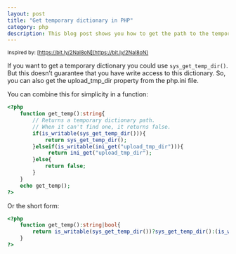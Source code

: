 ```yaml
---
layout: post
title: "Get temporary dictionary in PHP" 
category: php
description: This blog post shows you how to get the path to the temporary dictionary in PHP
---
```


<small>Inspired by: [https://bit.ly/2NaI8oN](https://bit.ly/2NaI8oN)</small>

If you want to get a temporary dictionary you could use `sys_get_temp_dir()`. But this doesn’t guarantee that you have write access to this dictionary. So, you can also get the upload_tmp_dir property from the php.ini file.

You can combine this for simplicity in a function:

```php
<?php
    function get_temp():string{
        // Returns a temporary dictionary path.
        // When it can't find one, it returns false.
        if(is_writable(sys_get_temp_dir())){
            return sys_get_temp_dir();
        }elseif(is_writable(ini_get("upload_tmp_dir"))){
             return ini_get("upload_tmp_dir");
        }else{
            return false;
        }
    }
    echo get_temp();
?>
```

Or the short form:

```php
<?php
    function get_temp():string|bool{
        return is_writable(sys_get_temp_dir())?sys_get_temp_dir():(is_writable(ini_get("upload_tmp_dir"))?ini_get("upload_tmp_dir"):false);
    }
?>
```
